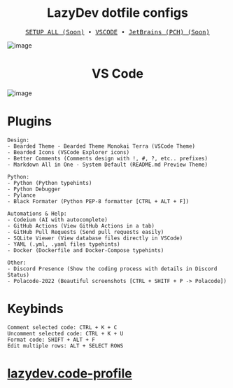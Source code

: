 
<div align="center">
<h1>LazyDev dotfile configs</h1>
</div>

<pre align="center">
<a href="#">SETUP ALL (Soon)</a> • <a href="#vscode">VSCODE</a> • <a href="#">JetBrains (PCH) (Soon)</a></a>
</pre>

<style>
  html {
    scroll-behavior: smooth;
  }
</style>


![image](https://github.com/user-attachments/assets/7895d19b-006c-4f0e-9270-78dfd13392ae)


<div align="center" id="vscode">
<h1>VS Code</h1>
</div>

![image](https://github.com/user-attachments/assets/b729d328-7d96-48c7-abf1-6c10d991343d)

# Plugins
```
Design:
- Bearded Theme - Bearded Theme Monokai Terra (VSCode Theme)
- Bearded Icons (VSCode Explorer icons)
- Better Comments (Comments design with !, #, ?, etc.. prefixes)
- Markdown All in One - System Default (README.md Preview Theme)

Python:
- Python (Python typehints)
- Python Debugger 
- Pylance 
- Black Formater (Python PEP-8 formatter [CTRL + ALT + F])

Automations & Help:
- Codeium (AI with autocomplete)
- GitHub Actions (View GitHub Actions in a tab)
- GitHub Pull Requests (Send pull requests easily)
- SQLite Viewer (View database files directly in VSCode)
- YAML (.yml, .yaml files typehints)
- Docker (Dockerfile and Docker-Compose typehints)

Other:
- Discord Presence (Show the coding process with details in Discord Status)
- Polacode-2022 (Beautiful screenshots [CTRL + SHITF + P -> Polacode])
```

# Keybinds
```
Comment selected code: CTRL + K + C
Uncomment selected code: CTRL + K + U
Format code: SHIFT + ALT + F
Edit multiple rows: ALT + SELECT ROWS
```

# [lazydev.code-profile](https://github.com/devbutlazy/dotfiles/tree/main/vscode/lazydev.code-profile)